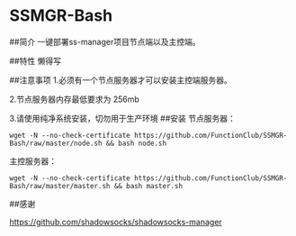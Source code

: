 # SSMGR-Bash

##简介
一键部署ss-manager项目节点端以及主控端。

##特性
懒得写

##注意事项
1.必须有一个节点服务器才可以安装主控端服务器。

2.节点服务器内存最低要求为 256mb

3.请使用纯净系统安装，切勿用于生产环境
##安装
节点服务器：

    wget -N --no-check-certificate https://github.com/FunctionClub/SSMGR-Bash/raw/master/node.sh && bash node.sh

主控服务器：

    wget -N --no-check-certificate https://github.com/FunctionClub/SSMGR-Bash/raw/master/master.sh && bash master.sh
    
##感谢

https://github.com/shadowsocks/shadowsocks-manager